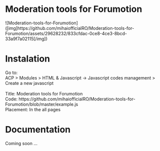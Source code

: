 <h1>Moderation tools for Forumotion</h1>
![Moderation-tools-for-Forumotion]([img]https://github.com/mihaiofficialRO/Moderation-tools-for-Forumotion/assets/29628232/833cfdac-0ce8-4ce3-8bcd-33a9f7a02115[/img])

<h1>Instalation</h1>
Go to:<br>
ACP > Modules > HTML & Javascript -> Javascript codes management > Create a new javascript<br><br>
Title: Moderation tools for Forumotion<br>
Code: https://github.com/mihaiofficialRO/Moderation-tools-for-Forumotion/blob/master/example.js<br>
Placement: In the all pages

<h1>Documentation</h1>
Coming soon ...
